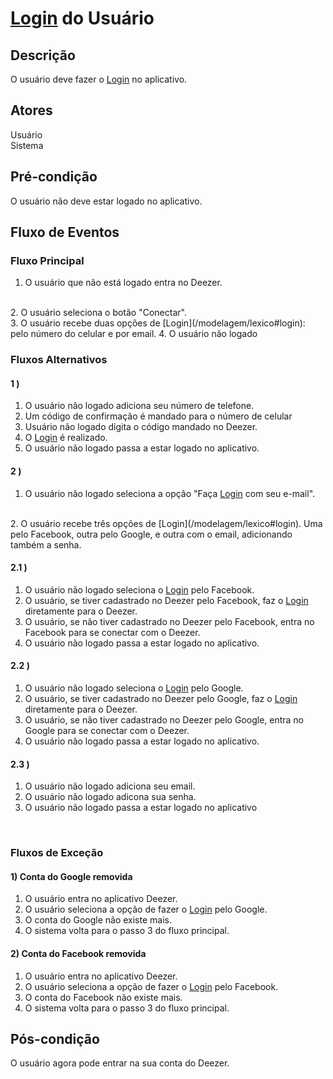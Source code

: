 #  [Login](/modelagem/lexico#login) do Usuário
<div class="line"></div>

##  Descrição

O usuário deve fazer o [Login](/modelagem/lexico#login) no aplicativo.

##  Atores

Usuário
<br>
Sistema

##  Pré-condição

O usuário não deve estar logado no aplicativo.

##  Fluxo de Eventos

### Fluxo Principal
1. O usuário que não está logado entra no Deezer.
<br>
2. O usuário seleciona o botão "Conectar".
<br>
3. O usuário recebe duas opções de [Login](/modelagem/lexico#login): pelo número do celular e por email.
4. O usuário não logado
<br>

### Fluxos Alternativos

#### 1 )

1. O usuário não logado adiciona seu número de telefone.
2. Um código de confirmação é mandado para o número de celular
3. Usuário não logado digita o código mandado no Deezer.
4. O [Login](/modelagem/lexico#login) é realizado.
5. O usuário não logado passa a estar logado no aplicativo.

#### 2 )

1. O usuário não logado seleciona a opção "Faça [Login](/modelagem/lexico#login) com seu e-mail".
<br>
2. O usuário recebe três opções de [Login](/modelagem/lexico#login). Uma pelo Facebook, outra pelo Google, e outra com o email, adicionando também a senha.


#### 2.1 )

1. O usuário não logado seleciona o [Login](/modelagem/lexico#login) pelo Facebook.
2. O usuário, se tiver cadastrado no Deezer pelo Facebook, faz o [Login](/modelagem/lexico#login) diretamente para o Deezer.
3. O usuário, se não tiver cadastrado no Deezer pelo Facebook, entra no Facebook para se conectar com o Deezer.
4. O usuário não logado passa a estar logado no aplicativo.

#### 2.2 )

1. O usuário não logado seleciona o [Login](/modelagem/lexico#login) pelo Google.
2. O usuário, se tiver cadastrado no Deezer pelo Google, faz o [Login](/modelagem/lexico#login) diretamente para o Deezer.
3. O usuário, se não tiver cadastrado no Deezer pelo Google, entra no Google para se conectar com o Deezer.
4. O usuário não logado passa a estar logado no aplicativo.

#### 2.3 )

1. O usuário não logado adiciona seu email.
2. O usuário não logado adicona sua senha.
2. O usuário não logado passa a estar logado no aplicativo
<br>

### Fluxos de Exceção

#### 1) Conta do Google removida

1. O usuário entra no aplicativo Deezer.
2. O usuário seleciona a opção de fazer o [Login](/modelagem/lexico#login) pelo Google.
3. O conta do Google não existe mais.
4. O sistema volta para o passo 3 do fluxo principal.

#### 2) Conta do Facebook removida

1. O usuário entra no aplicativo Deezer.
2. O usuário seleciona a opção de fazer o [Login](/modelagem/lexico#login) pelo Facebook.
3. O conta do Facebook não existe mais.
4. O sistema volta para o passo 3 do fluxo principal.


## Pós-condição
O usuário agora pode entrar na sua conta do Deezer. 
